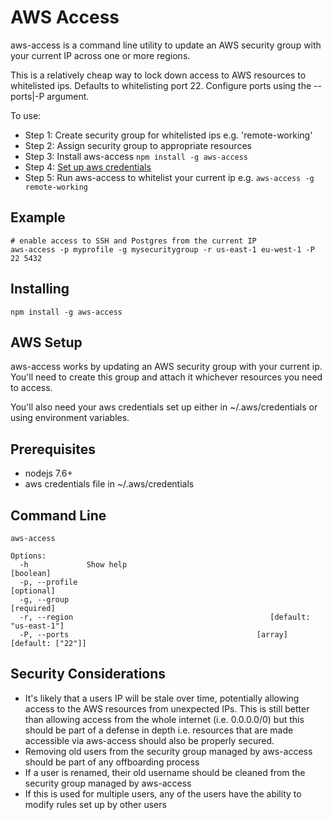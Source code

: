 # AWS Access

aws-access is a command line utility to update an AWS security group with your current IP 
across one or more regions.

This is a relatively cheap way to lock down access to AWS resources to whitelisted ips. 
Defaults to whitelisting port 22. Configure ports using the --ports|-P argument.

To use:

* Step 1: Create security group for whitelisted ips e.g. 'remote-working'
* Step 2: Assign security group to appropriate resources
* Step 3: Install aws-access `npm install -g aws-access`
* Step 4: [Set up aws credentials](https://docs.aws.amazon.com/sdk-for-java/v1/developer-guide/setup-credentials.html)
* Step 5: Run aws-access to whitelist your current ip e.g. `aws-access -g remote-working`

## Example

    # enable access to SSH and Postgres from the current IP
    aws-access -p myprofile -g mysecuritygroup -r us-east-1 eu-west-1 -P 22 5432

## Installing

    npm install -g aws-access

## AWS Setup

aws-access works by updating an AWS security group with your current ip. You'll
need to create this group and attach it whichever resources you need to access.

You'll also need your aws credentials set up either in ~/.aws/credentials or
using environment variables.

## Prerequisites

* nodejs 7.6+
* aws credentials file in ~/.aws/credentials

## Command Line

    aws-access

    Options:
      -h             Show help                                             [boolean]
      -p, --profile                                                       [optional]
      -g, --group                                                         [required]
      -r, --region                                            [default: "us-east-1"]
      -P, --ports                                          [array] [default: ["22"]]

## Security Considerations

* It's likely that a users IP will be stale over time, potentially allowing access to the AWS resources from unexpected IPs. This is still better than allowing access from the whole internet (i.e. 0.0.0.0/0) but this should be part of a defense in depth i.e. resources that are made accessible via aws-access should also be properly secured.
* Removing old users from the security group managed by aws-access should be part of any offboarding process
* If a user is renamed, their old username should be cleaned from the security group managed by aws-access
* If this is used for multiple users, any of the users have the ability to modify rules set up by other users

